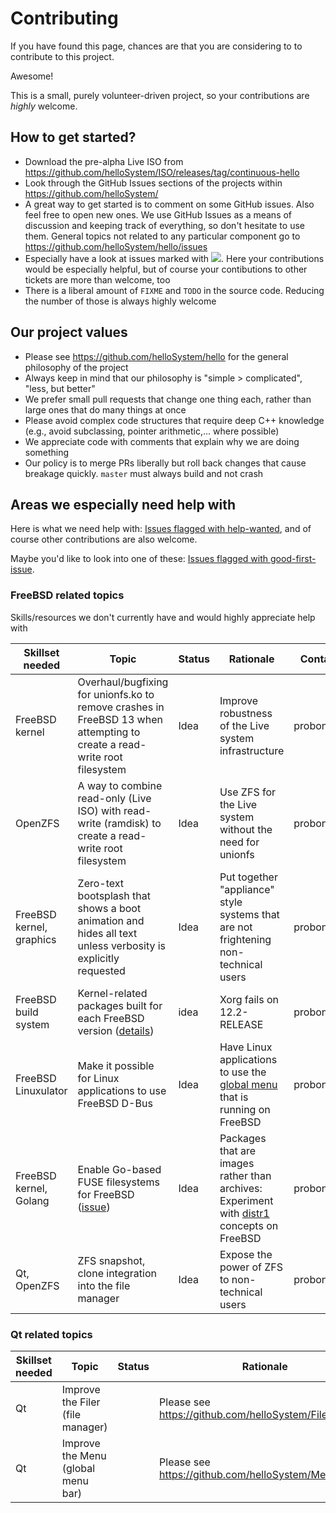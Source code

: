 # Contributing

If you have found this page, chances are that you are considering to to contribute to this project.

Awesome!

This is a small, purely volunteer-driven project, so your contributions are _highly_ welcome.

## How to get started?

* Download the pre-alpha Live ISO from https://github.com/helloSystem/ISO/releases/tag/continuous-hello
* Look through the GitHub Issues sections of the projects within https://github.com/helloSystem/
* A great way to get started is to comment on some GitHub issues. Also feel free to open new ones. We use GitHub Issues as a means of discussion and keeping track of everything, so don't hesitate to use them. General topics not related to any particular component go to https://github.com/helloSystem/hello/issues
* Especially have a look at issues marked with ![](https://user-images.githubusercontent.com/2480569/97901371-64b8ad80-1d3c-11eb-8282-0bfdcd3fe512.png). Here your contributions would be especially helpful, but of course your contibutions to other tickets are more than welcome, too
* There is a liberal amount of `FIXME` and `TODO` in the source code. Reducing the number of those is always highly welcome

## Our project values

* Please see https://github.com/helloSystem/hello for the general philosophy of the project
* Always keep in mind that our philosophy is "simple > complicated", "less, but better"
* We prefer small pull requests that change one thing each, rather than large ones that do many things at once
* Please avoid complex code structures that require deep C++ knowledge (e.g., avoid subclassing, pointer arithmetic,... where possible)
* We appreciate code with comments that explain why we are doing something
* Our policy is to merge PRs liberally but roll back changes that cause breakage quickly. `master` must always build and not crash

## Areas we especially need help with

Here is what we need help with: [Issues flagged with help-wanted](https://github.com/search?q=org%3AhelloSystem+is%3Aissue+is%3Aopen+label%3A%22help+wanted%22), and of course other contributions are also welcome.

Maybe you'd like to look into one of these: [Issues flagged with good-first-issue](https://github.com/search?q=org%3AhelloSystem+is%3Aissue+is%3Aopen+label%3A%22good+first+issue%22&type=).

### FreeBSD related topics

Skills/resources we don't currently have and would highly appreciate help with

|Skillset needed|Topic|Status|Rationale|Contact|
|---|---|---|---|---|
|FreeBSD kernel|Overhaul/bugfixing for unionfs.ko to remove crashes in FreeBSD 13 when attempting to create a read-write root filesystem|Idea|Improve robustness of the Live system infrastructure|probonopd|
|OpenZFS|A way to combine read-only (Live ISO) with read-write (ramdisk) to create a read-write root filesystem|Idea|Use ZFS for the Live system without the need for unionfs|probonopd|
|FreeBSD kernel, graphics|Zero-text bootsplash that shows a boot animation and hides all text unless verbosity is explicitly requested|Idea|Put together "appliance" style systems that are not frightening non-technical users|probonopd|
|FreeBSD build system|Kernel-related packages built for each FreeBSD version ([details](https://github.com/furybsd/furybsd-livecd/issues/241))|idea|Xorg fails on 12.2-RELEASE|probonopd|
|FreeBSD Linuxulator|Make it possible for Linux applications to use FreeBSD D-Bus|Idea|Have Linux applications to use the [global menu](https://github.com/helloSystem/Menu) that is running on FreeBSD|probonopd|
|FreeBSD kernel, Golang|Enable Go-based FUSE filesystems for FreeBSD ([issue](https://github.com/jacobsa/fuse/issues/91))|Idea|Packages that are images rather than archives: Experiment with [distr1](http://distr1.org/) concepts on FreeBSD|probonopd|
|Qt, OpenZFS|ZFS snapshot, clone integration into the file manager|Idea|Expose the power of ZFS to non-technical users|probonopd|

### Qt related topics

|Skillset needed|Topic|Status|Rationale|Contact|
|---|---|---|---|---|
|Qt|Improve the Filer (file manager)||Please see https://github.com/helloSystem/Filer/issues|probonopd|
|Qt|Improve the Menu (global menu bar)||Please see https://github.com/helloSystem/Menu/issues|probonopd|
